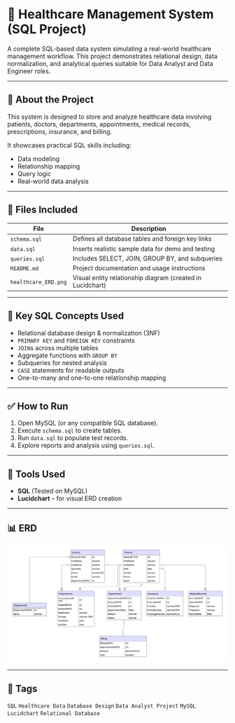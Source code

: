 # 🏥 Healthcare Management System (SQL Project)

A complete SQL-based data system simulating a real-world healthcare management workflow. This project demonstrates relational design, data normalization, and analytical queries suitable for Data Analyst and Data Engineer roles.

---

## 💼 About the Project

This system is designed to store and analyze healthcare data involving patients, doctors, departments, appointments, medical records, prescriptions, insurance, and billing.

It showcases practical SQL skills including:
- Data modeling
- Relationship mapping
- Query logic
- Real-world data analysis

---

## 📁 Files Included

| File           | Description                                         |
|----------------|-----------------------------------------------------|
| `schema.sql`   | Defines all database tables and foreign key links   |
| `data.sql`     | Inserts realistic sample data for demo and testing  |
| `queries.sql`  | Includes SELECT, JOIN, GROUP BY, and subqueries     |
| `README.md`    | Project documentation and usage instructions        |
| `healthcare_ERD.png`      | Visual entity relationship diagram (created in Lucidchart) |

---

## 🧠 Key SQL Concepts Used

- Relational database design & normalization (3NF)
- `PRIMARY KEY` and `FOREIGN KEY` constraints
- `JOIN`s across multiple tables
- Aggregate functions with `GROUP BY`
- Subqueries for nested analysis
- `CASE` statements for readable outputs
- One-to-many and one-to-one relationship mapping

---

## ✅ How to Run

1. Open MySQL (or any compatible SQL database).
2. Execute `schema.sql` to create tables.
3. Run `data.sql` to populate test records.
4. Explore reports and analysis using `queries.sql`.

---

## 🧰 Tools Used

- **SQL** (Tested on MySQL)
- **Lucidchart** – for visual ERD creation

---

## 📊 ERD

![ER Diagram](healthcare_ERD.png)

---

## 🔖 Tags

`SQL` `Healthcare Data` `Database Design` `Data Analyst Project` `MySQL` `Lucidchart` `Relational Database`



